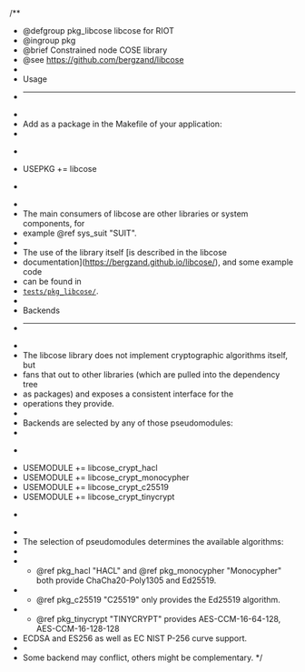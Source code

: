 /**
 * @defgroup pkg_libcose  libcose for RIOT
 * @ingroup  pkg
 * @brief    Constrained node COSE library
 * @see      https://github.com/bergzand/libcose
 *
 * Usage
 * -----
 *
 * Add as a package in the Makefile of your application:
 *
 * ~~~~~~~~~~~~~~~~~~~~~~~~~~~~~~~~~ {.mk}
 * USEPKG += libcose
 * ~~~~~~~~~~~~~~~~~~~~~~~~~~~~~~~~~
 *
 * The main consumers of libcose are other libraries or system components, for
 * example @ref sys_suit "SUIT".
 *
 * The use of the library itself [is described in the libcose
 * documentation](https://bergzand.github.io/libcose/), and some example code
 * can be found in
 * [`tests/pkg_libcose/`](https://github.com/RIOT-OS/RIOT/tree/master/tests/pkg_libcose).
 *
 * Backends
 * --------
 *
 * The libcose library does not implement cryptographic algorithms itself, but
 * fans that out to other libraries (which are pulled into the dependency tree
 * as packages) and exposes a consistent interface for the
 * operations they provide.
 *
 * Backends are selected by any of those pseudomodules:
 *
 * ~~~~~~~~~~~~~~~~~~~~~~~~~~~~~~~~~ {.mk}
 * USEMODULE += libcose_crypt_hacl
 * USEMODULE += libcose_crypt_monocypher
 * USEMODULE += libcose_crypt_c25519
 * USEMODULE += libcose_crypt_tinycrypt
 * ~~~~~~~~~~~~~~~~~~~~~~~~~~~~~~~~~
 *
 * The selection of pseudomodules determines the available algorithms:
 *
 * * @ref pkg_hacl "HACL" and @ref pkg_monocypher "Monocypher" both provide ChaCha20-Poly1305 and Ed25519.
 * * @ref pkg_c25519 "C25519" only provides the Ed25519 algorithm.
 * * @ref pkg_tinycrypt "TINYCRYPT" provides AES-CCM-16-64-128, AES-CCM-16-128-128
 *   ECDSA and ES256 as well as EC NIST P-256 curve support.
 *
 * Some backend may conflict, others might be complementary.
 */
